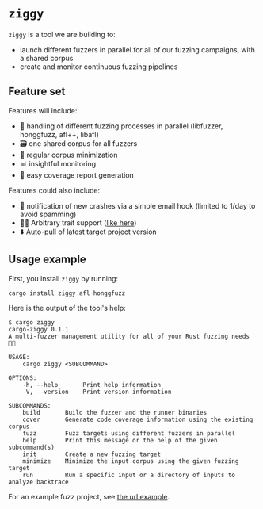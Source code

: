 # `ziggy`

`ziggy` is a tool we are building to:
- launch different fuzzers in parallel for all of our fuzzing campaigns, with a shared corpus
- create and monitor continuous fuzzing pipelines

## Feature set

Features will include:

- 🤹 handling of different fuzzing processes in parallel (libfuzzer, honggfuzz, afl++, libafl)
- 🗃️ one shared corpus for all fuzzers
- 🤏 regular corpus minimization
- 📊 insightful monitoring
- 🎯 easy coverage report generation

Features could also include:
- 📨 notification of new crashes via a simple email hook (limited to 1/day to avoid spamming)
- 😶‍🌫️ Arbitrary trait support ([like here](https://github.com/rust-fuzz/afl.rs/blob/master/examples/arbitrary.rs))
- ⬇️ Auto-pull of latest target project version

## Usage example

First, you install `ziggy` by running:

```
cargo install ziggy afl honggfuzz
```

Here is the output of the tool's help:

```
$ cargo ziggy
cargo-ziggy 0.1.1
A multi-fuzzer management utility for all of your Rust fuzzing needs 🧑‍🎤

USAGE:
    cargo ziggy <SUBCOMMAND>

OPTIONS:
    -h, --help       Print help information
    -V, --version    Print version information

SUBCOMMANDS:
    build       Build the fuzzer and the runner binaries
    cover       Generate code coverage information using the existing corpus
    fuzz        Fuzz targets using different fuzzers in parallel
    help        Print this message or the help of the given subcommand(s)
    init        Create a new fuzzing target
    minimize    Minimize the input corpus using the given fuzzing target
    run         Run a specific input or a directory of inputs to analyze backtrace
```

For an example fuzz project, see [the url example](./examples/url/).
